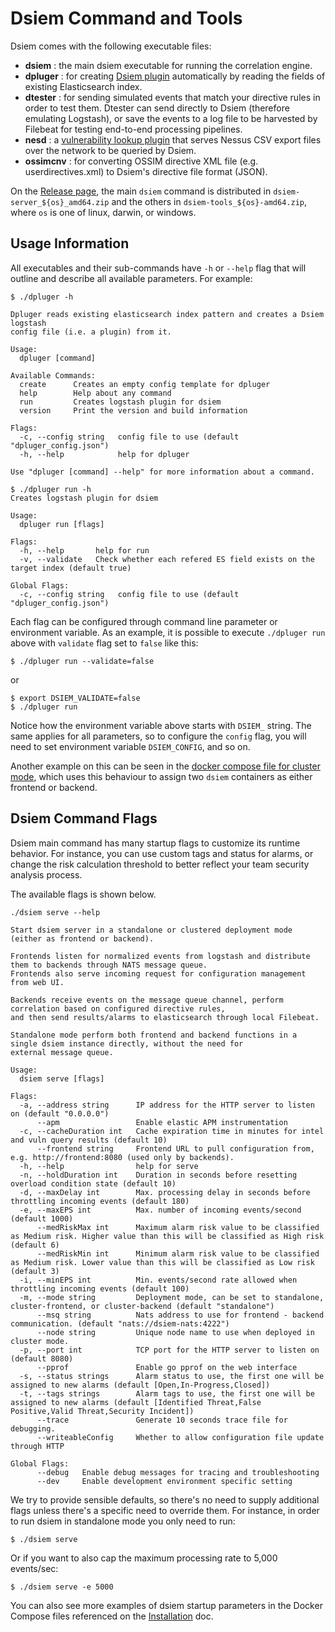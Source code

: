 # Dsiem Command and Tools

Dsiem comes with the following executable files:

* **dsiem** : the main dsiem executable for running the correlation engine.
* **dpluger** : for creating [Dsiem plugin](./dsiem_plugin.md) automatically by reading the fields of existing Elasticsearch index.
* **dtester** : for sending simulated events that match your directive rules in order to test them. Dtester can send directly to Dsiem (therefore emulating Logstash), or save the events to a log file to be harvested by Filebeat for testing end-to-end processing pipelines.
* **nesd** : a [vulnerability lookup plugin](./ti_vuln_plugins.md) that serves Nessus CSV export files over the network to be queried by Dsiem.
* **ossimcnv** : for converting OSSIM directive XML file (e.g. userdirectives.xml) to Dsiem's directive file format (JSON).

On the [Release page](https://github.com/defenxor/dsiem/releases), the main `dsiem` command is distributed in `dsiem-server_${os}_amd64.zip` and the others in `dsiem-tools_${os}-amd64.zip`, where `os` is one of linux, darwin, or windows.

## Usage Information

All executables and their sub-commands have `-h` or `--help` flag that will outline and describe all available parameters. For example:

```shell
$ ./dpluger -h

Dpluger reads existing elasticsearch index pattern and creates a Dsiem logstash
config file (i.e. a plugin) from it.

Usage:
  dpluger [command]

Available Commands:
  create      Creates an empty config template for dpluger
  help        Help about any command
  run         Creates logstash plugin for dsiem
  version     Print the version and build information

Flags:
  -c, --config string   config file to use (default "dpluger_config.json")
  -h, --help            help for dpluger

Use "dpluger [command] --help" for more information about a command.
```

```shell
$ ./dpluger run -h
Creates logstash plugin for dsiem

Usage:
  dpluger run [flags]

Flags:
  -h, --help       help for run
  -v, --validate   Check whether each refered ES field exists on the target index (default true)

Global Flags:
  -c, --config string   config file to use (default "dpluger_config.json")
```

Each flag can be configured through command line parameter or environment variable. As an example, it is possible to execute `./dpluger run` above with `validate` flag set to `false` like this:

```shell
$ ./dpluger run --validate=false
```
or
```shell
$ export DSIEM_VALIDATE=false
$ ./dpluger run
```

Notice how the environment variable above starts with `DSIEM_` string. The same applies for all parameters, so to configure the `config` flag, you will need to set environment variable `DSIEM_CONFIG`, and so on.

Another example on this can be seen in the <a href="https://github.com/defenxor/dsiem/blob/master/deployments/docker/docker-compose-cluster.yml">docker compose file for cluster mode</a>, which uses this behaviour to assign two `dsiem` containers as either frontend or backend.

## Dsiem Command Flags

Dsiem main command has many startup flags to customize its runtime behavior. For instance, you can use custom tags and status for alarms, or change the risk calculation threshold to better reflect your team security analysis process.

The available flags is shown below.

```shell
./dsiem serve --help

Start dsiem server in a standalone or clustered deployment mode (either as frontend or backend).

Frontends listen for normalized events from logstash and distribute them to backends through NATS message queue.
Frontends also serve incoming request for configuration management from web UI.

Backends receive events on the message queue channel, perform correlation based on configured directive rules,
and then send results/alarms to elasticsearch through local Filebeat.

Standalone mode perform both frontend and backend functions in a single dsiem instance directly, without the need for
external message queue.

Usage:
  dsiem serve [flags]

Flags:
  -a, --address string      IP address for the HTTP server to listen on (default "0.0.0.0")
      --apm                 Enable elastic APM instrumentation
  -c, --cacheDuration int   Cache expiration time in minutes for intel and vuln query results (default 10)
      --frontend string     Frontend URL to pull configuration from, e.g. http://frontend:8080 (used only by backends).
  -h, --help                help for serve
  -n, --holdDuration int    Duration in seconds before resetting overload condition state (default 10)
  -d, --maxDelay int        Max. processing delay in seconds before throttling incoming events (default 180)
  -e, --maxEPS int          Max. number of incoming events/second (default 1000)
      --medRiskMax int      Maximum alarm risk value to be classified as Medium risk. Higher value than this will be classified as High risk (default 6)
      --medRiskMin int      Minimum alarm risk value to be classified as Medium risk. Lower value than this will be classified as Low risk (default 3)
  -i, --minEPS int          Min. events/second rate allowed when throttling incoming events (default 100)
  -m, --mode string         Deployment mode, can be set to standalone, cluster-frontend, or cluster-backend (default "standalone")
      --msq string          Nats address to use for frontend - backend communication. (default "nats://dsiem-nats:4222")
      --node string         Unique node name to use when deployed in cluster mode.
  -p, --port int            TCP port for the HTTP server to listen on (default 8080)
      --pprof               Enable go pprof on the web interface
  -s, --status strings      Alarm status to use, the first one will be assigned to new alarms (default [Open,In-Progress,Closed])
  -t, --tags strings        Alarm tags to use, the first one will be assigned to new alarms (default [Identified Threat,False Positive,Valid Threat,Security Incident])
      --trace               Generate 10 seconds trace file for debugging.
      --writeableConfig     Whether to allow configuration file update through HTTP

Global Flags:
      --debug   Enable debug messages for tracing and troubleshooting
      --dev     Enable development environment specific setting
```

We try to provide sensible defaults, so there's no need to supply additional flags unless there's a specific need to override them. For instance, in order to run dsiem in standalone mode you only need to run:
```shell
$ ./dsiem serve
```
Or if you want to also cap the maximum processing rate to 5,000 events/sec:
```shell
$ ./dsiem serve -e 5000
```

You can also see more examples of dsiem startup parameters in the Docker Compose files referenced on the [Installation](./installation.md) doc.